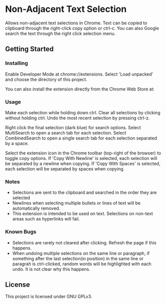 # Non-Adjacent Text Selection
Allows non-adjacent text selections in Chrome. Text can be copied to clipboard through the right-click copy option or ctrl-c.
You can also Google search the text through the right click selection menu.

## Getting Started

### Installing
Enable Developer Mode at chrome://extensions. Select 'Load unpacked' and choose the directory of this project. 

You can also install the extension directly from the Chrome Web Store at: 

### Usage
Make each selection while holding down ctrl. Clear all selections by clicking without holding ctrl. Undo the most recent selection by pressing ctrl-z.

Right click the final selection (dark blue) for search options.
Select MultiSearch to open a search tab for each selection.
Select CombinedSearch to open a single search tab for each selection separated by a space.

Select the extension icon in the Chrome toolbar (top-right of the browser) to toggle copy options.
If 'Copy With Newline' is selected, each selection will be separated by a newline when copying.
If 'Copy With Spaces' is selected, each selection will be separated by spaces when copying.

### Notes
- Selections are sent to the clipboard and searched in the order they are selected
- Newlines when selecting multiple bullets or lines of text will be automatically removed.
- This extension is intended to be used on text. Selections on non-text areas such as hyperlinks will fail.

### Known Bugs
- Selections are rarely not cleared after clicking. Refresh the page if this happens.
- When undoing multiple selections on the same line or paragraph, if something after the last selection(in position) in the same line or paragrah is ctrl-clicked, random words will be highlighted with each undo. It is not clear why this happens.

## License
This project is licensed under GNU GPLv3.
